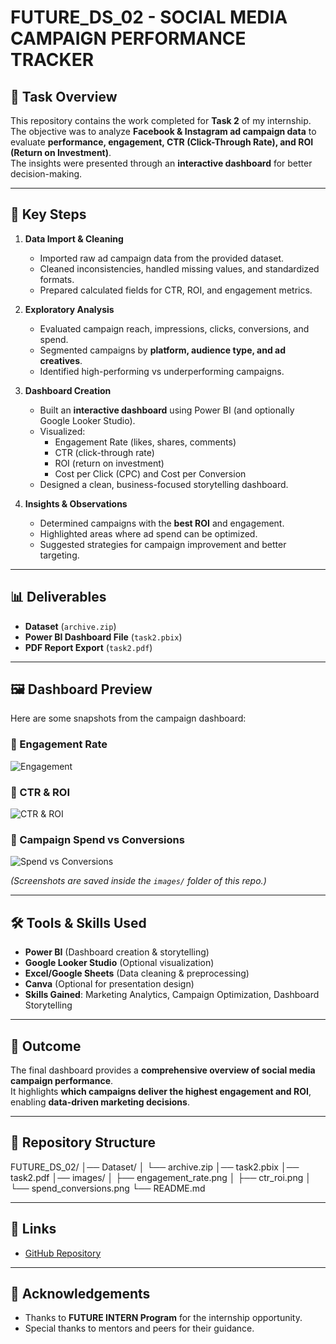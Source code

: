 # FUTURE_DS_02 - SOCIAL MEDIA CAMPAIGN PERFORMANCE TRACKER

## 📌 Task Overview
This repository contains the work completed for **Task 2** of my internship.  
The objective was to analyze **Facebook & Instagram ad campaign data** to evaluate **performance, engagement, CTR (Click-Through Rate), and ROI (Return on Investment)**.  
The insights were presented through an **interactive dashboard** for better decision-making.

---

## 🔹 Key Steps
1. **Data Import & Cleaning**
   - Imported raw ad campaign data from the provided dataset.
   - Cleaned inconsistencies, handled missing values, and standardized formats.
   - Prepared calculated fields for CTR, ROI, and engagement metrics.

2. **Exploratory Analysis**
   - Evaluated campaign reach, impressions, clicks, conversions, and spend.
   - Segmented campaigns by **platform, audience type, and ad creatives**.
   - Identified high-performing vs underperforming campaigns.

3. **Dashboard Creation**
   - Built an **interactive dashboard** using Power BI (and optionally Google Looker Studio).
   - Visualized:
     - Engagement Rate (likes, shares, comments)  
     - CTR (click-through rate)  
     - ROI (return on investment)  
     - Cost per Click (CPC) and Cost per Conversion  
   - Designed a clean, business-focused storytelling dashboard.

4. **Insights & Observations**
   - Determined campaigns with the **best ROI** and engagement.  
   - Highlighted areas where ad spend can be optimized.  
   - Suggested strategies for campaign improvement and better targeting.  

---

## 📊 Deliverables
- **Dataset** (`archive.zip`)  
- **Power BI Dashboard File** (`task2.pbix`)  
- **PDF Report Export** (`task2.pdf`)  

---

## 🖼️ Dashboard Preview

Here are some snapshots from the campaign dashboard:

### 🔹 Engagement Rate
![Engagement](images/engagement_rate.png)

### 🔹 CTR & ROI
![CTR & ROI](images/ctr_roi.png)

### 🔹 Campaign Spend vs Conversions
![Spend vs Conversions](images/spend_conversions.png)

*(Screenshots are saved inside the `images/` folder of this repo.)*

---

## 🛠️ Tools & Skills Used
- **Power BI** (Dashboard creation & storytelling)  
- **Google Looker Studio** (Optional visualization)  
- **Excel/Google Sheets** (Data cleaning & preprocessing)  
- **Canva** (Optional for presentation design)  
- **Skills Gained**: Marketing Analytics, Campaign Optimization, Dashboard Storytelling  

---

## 🚀 Outcome
The final dashboard provides a **comprehensive overview of social media campaign performance**.  
It highlights **which campaigns deliver the highest engagement and ROI**, enabling **data-driven marketing decisions**.

---

## 📂 Repository Structure
FUTURE_DS_02/
│── Dataset/
│ └── archive.zip
│── task2.pbix
│── task2.pdf
│── images/
│ ├── engagement_rate.png
│ ├── ctr_roi.png
│ └── spend_conversions.png
└── README.md

---

## 🔗 Links
- [GitHub Repository](https://github.com/manisai-chary/FUTURE_DS_02)  

---

## 🙏 Acknowledgements
- Thanks to **FUTURE INTERN Program** for the internship opportunity.  
- Special thanks to mentors and peers for their guidance.  

